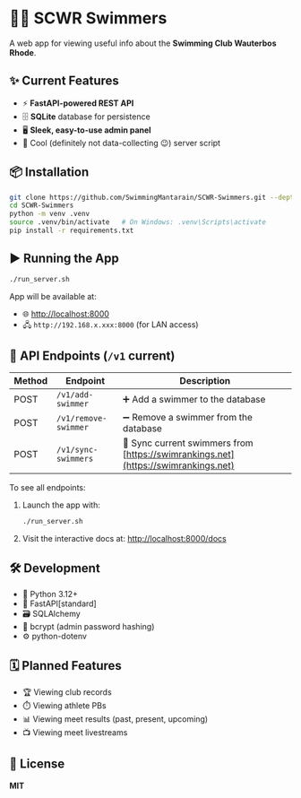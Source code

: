 # 🏊‍♂️ SCWR Swimmers

A web app for viewing useful info about the **Swimming Club Wauterbos Rhode**.

## ✨ Current Features
- ⚡ **FastAPI-powered REST API**
- 🗄 **SQLite** database for persistence
- 🖥 **Sleek, easy-to-use admin panel**
- 🐧 Cool (definitely not data-collecting 😉) server script

## 📦 Installation
```bash
git clone https://github.com/SwimmingMantarain/SCWR-Swimmers.git --depth 1
cd SCWR-Swimmers
python -m venv .venv
source .venv/bin/activate   # On Windows: .venv\Scripts\activate
pip install -r requirements.txt
```

## ▶️ Running the App
```bash
./run_server.sh
```

App will be available at:
- 🌐 [http://localhost:8000](http://localhost:8000)
- 🖧 `http://192.168.x.xxx:8000` (for LAN access)

## 📡 API Endpoints (`/v1` current)
| Method | Endpoint           | Description                                      |
|--------|--------------------|--------------------------------------------------|
| POST   | `/v1/add-swimmer`  | ➕ Add a swimmer to the database                 |
| POST   | `/v1/remove-swimmer` | ➖ Remove a swimmer from the database          |
| POST   | `/v1/sync-swimmers` | 🔄 Sync current swimmers from [https://swimrankings.net](https://swimrankings.net) |

To see all endpoints:
1. Launch the app with:
   ```bash
   ./run_server.sh
   ```
2. Visit the interactive docs at: [http://localhost:8000/docs](http://localhost:8000/docs)

## 🛠 Development
- 🐍 Python 3.12+
- 🚀 FastAPI\[standard]
- 🗃 SQLAlchemy
- 🔐 bcrypt (admin password hashing)
- ⚙️ python-dotenv

## 🗓 Planned Features
- 🏆 Viewing club records
- ⏱️ Viewing athlete PBs
- 📊 Viewing meet results (past, present, upcoming)
- 📺 Viewing meet livestreams

## 📜 License
**MIT**
